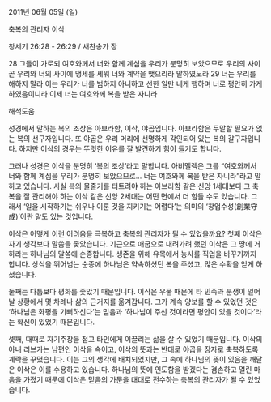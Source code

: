 2011년 06월 05일 (일)

축복의 관리자  이삭



창세기 26:28 - 26:29 / 새찬송가  장


28 그들이 가로되 여호와께서 너와 함께 계심을 우리가 분명히 보았으므로 우리의 사이 곧 우리와 너의 사이에 맹세를 세워 너와 계약을 맺으리라 말하였노라  29 너는 우리를 해하지 말라 이는 우리가 너를 범하지 아니하고 선한 일만 네게 행하며 너로 평안히 가게 하였음이니라 이제 너는 여호와께 복을 받은 자니라

해석도움





성경에서 말하는 복의 조상은 아브라함, 이삭, 야곱입니다. 아브라함은 두말할 필요가 없는 복의 선구자입니다. 또 야곱은 우리 머리에 선명하게 각인되어 있는 복의 갈구자입니다. 하지만 이삭의 경우는 뚜렷한 이유를 잘 발견하기 힘이 들기도 합니다.  

그러나 성경은 이삭을 분명히 ‘복의 조상’라고 말합니다. 아비멜렉은 그를 “여호와께서 너와 함께 계심을 우리가 분명히 보았으므로… 너는 여호와께 복을 받은 자니라”라고 말하고 있습니다. 사실 복의 물줄기를 터트려야 하는 아브라함 같은 신앙 1세대보다 그 축복을 잘 관리해야 하는 이삭 같은 신앙 2세대는 어떤 면에서 더 힘들 수도 있습니다. 그래서 ‘일을 시작하기는 쉬우나 이룬 것을 지키기는 어렵다’는 의미의 ‘창업수성(創業守成)’이란 말도 있는 것입니다.   

이삭은 어떻게 이런 어려움을 극복하고 축복의 관리자가 될 수 있었을까요? 첫째 이삭은 자기 생각보다 말씀을 좇았습니다. 기근으로 애굽으로 내려가려 했던 이삭은 그 땅에 거하라는 하나님의 말씀에 순종합니다. 생존을 위해 유목에서 농사를 직업을 바꾸기까지 합니다. 상식을 뛰어넘는 순종에 하나님은 약속하셨던 복을 주셨고, 많은 수확을 얻게 하셨습니다.  

둘째는 다툼보다 평화를 좇았기 때문입니다. 이삭은 우물 때문에 타 민족과 분쟁이 일어날 상황에서 몇 차례나 삶의 근거지를 옮겨갑니다. 그가 계속 양보를 할 수 있었던 것은 ‘하나님은 화평을 기뻐하신다’는 믿음과 ‘하나님이 주신 것이라면 평안이 있을 것이다’라는 확신이 있었기 때문입니다.   

셋째, 때때로 자기주장을 접고 타인에게 이끌리는 삶을 살 수 있었기 때문입니다. 이삭의 아내 리브가는 남편인 이삭을 속이고, 이삭의 뜻과는 반대로 야곱을 장자로 축복하도록 계략을 꾸몄습니다. 이는 그의 생각에 배치되었지만, 그 속에 하나님의 뜻이 있음을 깨달은 이삭은 이를 수용하고 있습니다. 하나님의 뜻에 인도함을 받겠다는 겸손하고 열린 마음을 가졌기 때문에 이삭은 믿음의 가문을 대대로 전수하는 축복의 관리자가 될 수 있었습니다.
